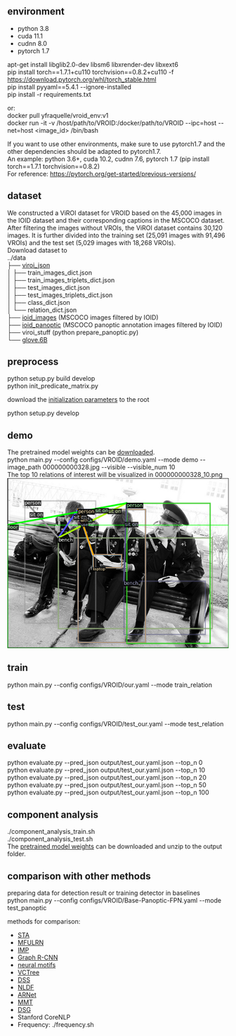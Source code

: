 ## environment
- python 3.8
- cuda 11.1
- cudnn 8.0
- pytorch 1.7 

apt-get install libglib2.0-dev libsm6 libxrender-dev libxext6  
pip install torch==1.7.1+cu110 torchvision==0.8.2+cu110 -f https://download.pytorch.org/whl/torch_stable.html  
pip install pyyaml==5.4.1 --ignore-installed  
pip install -r requirements.txt  
 
or:  
docker pull yfraquelle/vroid_env:v1  
docker run -it -v /host/path/to/VROID:/docker/path/to/VROID --ipc=host --net=host <image_id> /bin/bash  

If you want to use other environments, make sure to use pytorch1.7 and the other dependencies should be adapted to pytorch1.7.  
An example: python 3.6+, cuda 10.2, cudnn 7.6, pytorch 1.7 (pip install torch==1.7.1 torchvision==0.8.2)   
For reference: https://pytorch.org/get-started/previous-versions/  

## dataset
We constructed a ViROI dataset for VROID based on the 45,000 images in the IOID dataset and their corresponding captions in the MSCOCO dataset. After filtering the images without VROIs, the ViROI dataset contains 30,120 images. It is further divided into the training set (25,091 images with 91,496 VROIs) and the test set (5,029 images with 18,268 VROIs).  
Download dataset to  
../data  
├── [viroi_json](https://drive.google.com/file/d/1PwntYlHar803vArwLV9Ba2KaRl9BT7ee/view?usp=sharing)  
│   ├── train_images_dict.json  
│   ├── train_images_triplets_dict.json  
│   ├── test_images_dict.json  
│   ├── test_images_triplets_dict.json  
│   ├── class_dict.json  
│   └── relation_dict.json  
├── [ioid_images](https://drive.google.com/file/d/1yRyduTD58_lL1GI4oGoUdhpi3gnjzvgO/view?usp=sharing) (MSCOCO images filtered by IOID)  
├── [ioid_panoptic](https://drive.google.com/file/d/1nxvSLhNkk7Vc2HEEXquG51tESwEHK07T/view?usp=sharing) (MSCOCO panoptic annotation images filtered by IOID)  
├── viroi_stuff (python prepare_panoptic.py)  
└── [glove.6B](https://nlp.stanford.edu/data/wordvecs/glove.6B.zip)

## preprocess
python setup.py build develop    
python init_predicate_matrix.py  

download the [initialization parameters](https://dl.fbaipublicfiles.com/detectron2/COCO-PanopticSegmentation/panoptic_fpn_R_101_3x/139514519/model_final_cafdb1.pkl) to the root  

python setup.py develop  

## demo
The pretrained model weights can be [downloaded](https://drive.google.com/file/d/1-QOTkAUbfFzilNWHoXL6BOonOMtmxjML/view?usp=sharing).  
python main.py --config configs/VROID/demo.yaml --mode demo --image_path 000000000328.jpg --visible --visible_num 10  
The top 10 relations of interest will be visualized in 000000000328_10.png
![image](000000000328_10.png)

## train
python main.py --config configs/VROID/our.yaml --mode train_relation    

## test
python main.py --config configs/VROID/test_our.yaml --mode test_relation  

## evaluate
python evaluate.py --pred_json output/test_our.yaml.json  --top_n 0  
python evaluate.py --pred_json output/test_our.yaml.json  --top_n 10  
python evaluate.py --pred_json output/test_our.yaml.json  --top_n 20  
python evaluate.py --pred_json output/test_our.yaml.json  --top_n 50  
python evaluate.py --pred_json output/test_our.yaml.json  --top_n 100  

## component analysis
./component_analysis_train.sh  
./component_analysis_test.sh  
The [pretrained model weights](https://1drv.ms/u/s!AqIJSYD5gt-YjV1jEVu0nMn3b0Ym?e=jfic91) can be downloaded and unzip to the output folder.  

## comparison with other methods
preparing data for detection result or training detector in baselines  
python main.py --config configs/VROID/Base-Panoptic-FPN.yaml --mode test_panoptic  

methods for comparison:  
- [STA](https://github.com/yangxuntu/vtranse.git)
- [MFULRN](https://github.com/pranoyr/visual-relationship-detection.git)
- [IMP](https://github.com/danfeiX/scene-graph-TF-release.git)
- [Graph R-CNN](https://github.com/jwyang/graph-rcnn.pytorch)
- [neural motifs](https://github.com/rowanz/neural-motifs.git)
- [VCTree](https://github.com/KaihuaTang/Scene-Graph-Benchmark.pytorch.git)
- [DSS](https://github.com/Andrew-Qibin/DSS.git)
- [NLDF](https://github.com/zhimingluo/NLDF.git)
- [ARNet](https://github.com/chenxinpeng/ARNet.git)
- [MMT](https://github.com/aimagelab/meshed-memory-transformer.git)
- [DSG](https://github.com/shikorab/DSG.git)
- Stanford CoreNLP
- Frequency: ./frequency.sh

